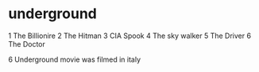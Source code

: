 # underground
1 The Billionire
2 The Hitman
3 CIA Spook
4 The sky walker
5 The Driver
6 The Doctor

6 Underground movie was filmed in italy
